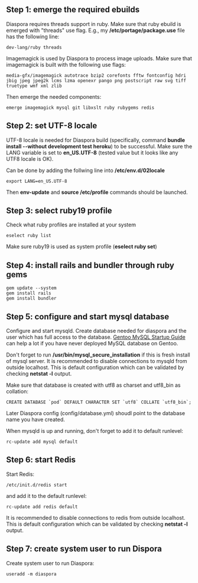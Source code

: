## Step 1: emerge the required ebuilds

Diaspora requires threads support in ruby. Make sure that ruby ebuild is emerged with "threads" use flag. E.g., my **/etc/portage/package.use** file has the following line:

    dev-lang/ruby threads

Imagemagick is used by Diaspora to process image uploads. Make sure that imagemagick is built with the following use flags:

    media-gfx/imagemagick autotrace bzip2 corefonts fftw fontconfig hdri jbig jpeg jpeg2k lcms lzma openexr pango png postscript raw svg tiff truetype wmf xml zlib

Then emerge the needed components:

    emerge imagemagick mysql git libxslt ruby rubygems redis

## Step 2: set UTF-8 locale

UTF-8 locale is needed for Diaspora build (specifically, command **bundle install --without development test heroku**) to be successful. Make sure the LANG variable is set to **en_US.UTF-8** (tested value but it looks like any UTF8 locale is OK).

Can be done by adding the follwing line into **/etc/env.d/02locale**
 
    export LANG=en_US.UTF-8

Then **env-update** and **source /etc/profile** commands should be launched. 

## Step 3: select ruby19 profile

Check what ruby profiles are installed at your system 

    eselect ruby list

Make sure ruby19 is used as system profile (**eselect ruby set**)
       
## Step 4: install rails and bundler through ruby gems 

    gem update --system 
    gem install rails 
    gem install bundler

## Step 5: configure and start mysql database 

Configure and start mysqld. Create database needed for diaspora and the user which has full access to the database. [Gentoo MySQL Startup Guide](http://www.gentoo.org/doc/en/mysql-howto.xml) can help a lot if you have never deployed MySQL database on Gentoo.

Don't forget to run **/usr/bin/mysql_secure_installation** if this is fresh install of mysql server. It is recommended to disable connections to mysqld from outside localhost. This is default configuration which can be validated by checking **netstat -l** output.

Make sure that database is created with utf8 as charset and utf8_bin as collation:

    CREATE DATABASE `pod` DEFAULT CHARACTER SET `utf8` COLLATE `utf8_bin`;

Later Diaspora config (config/database.yml) shoudl point to the database name you have created.
 
When mysqld is up and running, don't forget to add it to default runlevel:

    rc-update add mysql default 

## Step 6: start Redis

Start Redis:
    
    /etc/init.d/redis start

and add it to the default runlevel:
       
    rc-update add redis default
    
It is recommended to disable connections to redis from outside localhost. This is default configuration which can be validated by checking **netstat -l** output.

## Step 7: create system user to run Dispora

Create system user to run Diaspora:

    useradd -m diaspora
